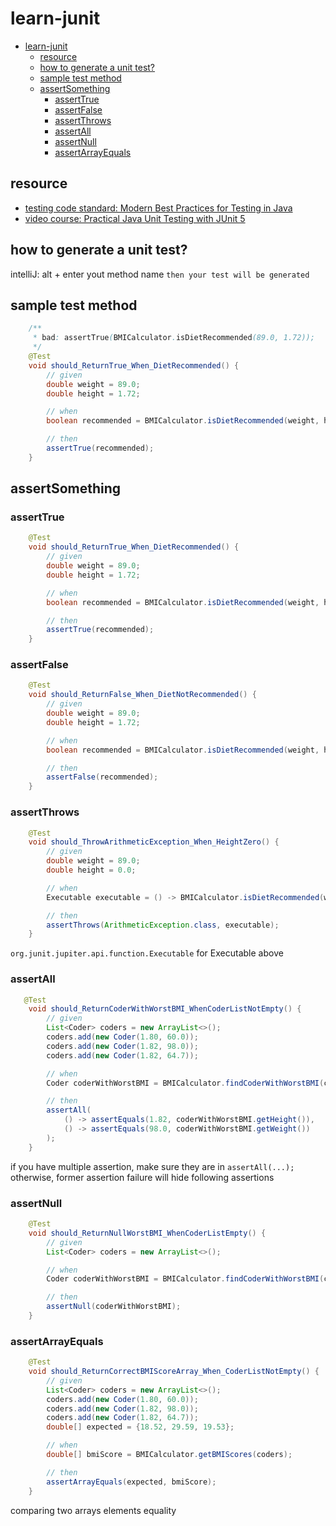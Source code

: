 # learn-junit

<!-- TOC -->

- [learn-junit](#learn-junit)
    - [resource](#resource)
    - [how to generate a unit test?](#how-to-generate-a-unit-test)
    - [sample test method](#sample-test-method)
    - [assertSomething](#assertsomething)
        - [assertTrue](#asserttrue)
        - [assertFalse](#assertfalse)
        - [assertThrows](#assertthrows)
        - [assertAll](#assertall)
        - [assertNull](#assertnull)
        - [assertArrayEquals](#assertarrayequals)

<!-- /TOC -->

## resource
- [testing code standard: Modern Best Practices for Testing in Java](https://phauer.com/2019/modern-best-practices-testing-java/)
- [video course: Practical Java Unit Testing with JUnit 5](https://www.udemy.com/course/junit5-for-beginners/)

## how to generate a unit test?
intelliJ: alt + enter yout method name ```then your test will be generated```

## sample test method
```java
    /**
     * bad: assertTrue(BMICalculator.isDietRecommended(89.0, 1.72));
     */
    @Test
    void should_ReturnTrue_When_DietRecommended() {
        // given
        double weight = 89.0;
        double height = 1.72;

        // when
        boolean recommended = BMICalculator.isDietRecommended(weight, height);

        // then
        assertTrue(recommended);
    }
```

## assertSomething

### assertTrue
```java
    @Test
    void should_ReturnTrue_When_DietRecommended() {
        // given
        double weight = 89.0;
        double height = 1.72;

        // when
        boolean recommended = BMICalculator.isDietRecommended(weight, height);

        // then
        assertTrue(recommended);
    }
```

### assertFalse
```java
    @Test
    void should_ReturnFalse_When_DietNotRecommended() {
        // given
        double weight = 89.0;
        double height = 1.72;

        // when
        boolean recommended = BMICalculator.isDietRecommended(weight, height);

        // then
        assertFalse(recommended);
    }
```

### assertThrows
```java
    @Test
    void should_ThrowArithmeticException_When_HeightZero() {
        // given
        double weight = 89.0;
        double height = 0.0;

        // when
        Executable executable = () -> BMICalculator.isDietRecommended(weight, height);

        // then
        assertThrows(ArithmeticException.class, executable);
    }
```
`org.junit.jupiter.api.function.Executable` for Executable above

### assertAll
```java
   @Test
    void should_ReturnCoderWithWorstBMI_WhenCoderListNotEmpty() {
        // given
        List<Coder> coders = new ArrayList<>();
        coders.add(new Coder(1.80, 60.0));
        coders.add(new Coder(1.82, 98.0));
        coders.add(new Coder(1.82, 64.7));

        // when
        Coder coderWithWorstBMI = BMICalculator.findCoderWithWorstBMI(coders);

        // then
        assertAll(
            () -> assertEquals(1.82, coderWithWorstBMI.getHeight()),
            () -> assertEquals(98.0, coderWithWorstBMI.getWeight())
        );
    }
```
if you have multiple assertion, make sure they are in `assertAll(...);` otherwise, former assertion failure will hide following assertions

### assertNull
```java
    @Test
    void should_ReturnNullWorstBMI_WhenCoderListEmpty() {
        // given
        List<Coder> coders = new ArrayList<>();

        // when
        Coder coderWithWorstBMI = BMICalculator.findCoderWithWorstBMI(coders);

        // then
        assertNull(coderWithWorstBMI);
    }
```

### assertArrayEquals
```java
    @Test
    void should_ReturnCorrectBMIScoreArray_When_CoderListNotEmpty() {
        // given
        List<Coder> coders = new ArrayList<>();
        coders.add(new Coder(1.80, 60.0));
        coders.add(new Coder(1.82, 98.0));
        coders.add(new Coder(1.82, 64.7));
        double[] expected = {18.52, 29.59, 19.53};

        // when
        double[] bmiScore = BMICalculator.getBMIScores(coders);

        // then
        assertArrayEquals(expected, bmiScore);
    }
```
comparing two arrays elements equality



